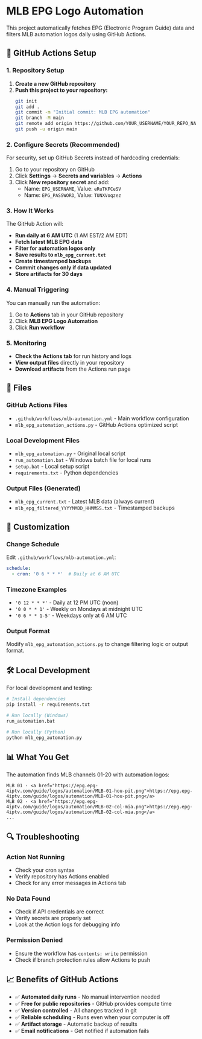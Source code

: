 # MLB EPG Logo Automation

This project automatically fetches EPG (Electronic Program Guide) data and filters MLB automation logos daily using GitHub Actions.

## 🚀 GitHub Actions Setup

### 1. Repository Setup

1. **Create a new GitHub repository**
2. **Push this project to your repository:**
   ```bash
   git init
   git add .
   git commit -m "Initial commit: MLB EPG automation"
   git branch -M main
   git remote add origin https://github.com/YOUR_USERNAME/YOUR_REPO_NAME.git
   git push -u origin main
   ```

### 2. Configure Secrets (Recommended)

For security, set up GitHub Secrets instead of hardcoding credentials:

1. Go to your repository on GitHub
2. Click **Settings** → **Secrets and variables** → **Actions**
3. Click **New repository secret** and add:
   - Name: `EPG_USERNAME`, Value: `eRuTKFCeSV`
   - Name: `EPG_PASSWORD`, Value: `TUNXVoqzez`

### 3. How It Works

The GitHub Action will:
- **Run daily at 6 AM UTC** (1 AM EST/2 AM EDT)
- **Fetch latest MLB EPG data**
- **Filter for automation logos only**
- **Save results to `mlb_epg_current.txt`**
- **Create timestamped backups**
- **Commit changes only if data updated**
- **Store artifacts for 30 days**

### 4. Manual Triggering

You can manually run the automation:
1. Go to **Actions** tab in your GitHub repository
2. Click **MLB EPG Logo Automation**
3. Click **Run workflow**

### 5. Monitoring

- **Check the Actions tab** for run history and logs
- **View output files** directly in your repository
- **Download artifacts** from the Actions run page

## 📁 Files

### GitHub Actions Files
- `.github/workflows/mlb-automation.yml` - Main workflow configuration
- `mlb_epg_automation_actions.py` - GitHub Actions optimized script

### Local Development Files
- `mlb_epg_automation.py` - Original local script
- `run_automation.bat` - Windows batch file for local runs
- `setup.bat` - Local setup script
- `requirements.txt` - Python dependencies

### Output Files (Generated)
- `mlb_epg_current.txt` - Latest MLB data (always current)
- `mlb_epg_filtered_YYYYMMDD_HHMMSS.txt` - Timestamped backups

## 🔧 Customization

### Change Schedule
Edit `.github/workflows/mlb-automation.yml`:
```yaml
schedule:
  - cron: '0 6 * * *'  # Daily at 6 AM UTC
```

### Timezone Examples
- `'0 12 * * *'` - Daily at 12 PM UTC (noon)
- `'0 0 * * 1'` - Weekly on Mondays at midnight UTC
- `'0 6 * * 1-5'` - Weekdays only at 6 AM UTC

### Output Format
Modify `mlb_epg_automation_actions.py` to change filtering logic or output format.

## 🛠️ Local Development

For local development and testing:

```bash
# Install dependencies
pip install -r requirements.txt

# Run locally (Windows)
run_automation.bat

# Run locally (Python)
python mlb_epg_automation.py
```

## 📊 What You Get

The automation finds MLB channels 01-20 with automation logos:
```
MLB 01 - <a href="https://epg.epg-4iptv.com/guide/logos/automation/MLB-01-hou-pit.png">https://epg.epg-4iptv.com/guide/logos/automation/MLB-01-hou-pit.png</a>
MLB 02 - <a href="https://epg.epg-4iptv.com/guide/logos/automation/MLB-02-col-mia.png">https://epg.epg-4iptv.com/guide/logos/automation/MLB-02-col-mia.png</a>
...
```

## 🔍 Troubleshooting

### Action Not Running
- Check your cron syntax
- Verify repository has Actions enabled
- Check for any error messages in Actions tab

### No Data Found
- Check if API credentials are correct
- Verify secrets are properly set
- Look at the Action logs for debugging info

### Permission Denied
- Ensure the workflow has `contents: write` permission
- Check if branch protection rules allow Actions to push

## 📈 Benefits of GitHub Actions

- ✅ **Automated daily runs** - No manual intervention needed
- ✅ **Free for public repositories** - GitHub provides compute time
- ✅ **Version controlled** - All changes tracked in git
- ✅ **Reliable scheduling** - Runs even when your computer is off
- ✅ **Artifact storage** - Automatic backup of results
- ✅ **Email notifications** - Get notified if automation fails
